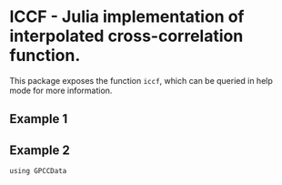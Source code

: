 # ICCF - Julia implementation of interpolated cross-correlation function.

This package exposes the function `iccf`, which can be queried in help mode for more information.

## Example 1

## Example 2

```
using GPCCData
```
